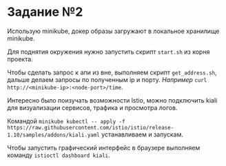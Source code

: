 # Задание №2
Использую minikube, докер образы загружают в локальное хранилище minikube.


Для поднятия окружения нужно запустить скрипт `start.sh` из корня проекта.


Чтобы сделать запрос к апи из вне, выполняем скрипт `get_address.sh`, дальше делаем запросы по полученным ip и порту.
*Например* `curl http://<minikube-ip>:<node-port>/time`.


Интересно было поизучать возможности lstio, можно подключить kiali для визуализации сервисов, трафика и просмотра логов.


Командой `minikube kubectl -- apply -f https://raw.githubusercontent.com/istio/istio/release-1.10/samples/addons/kiali.yaml` устанавливаем и запускам.


Чтобы запустить графический интерфейс в браузере выполняем команду `istioctl dashboard kiali`.